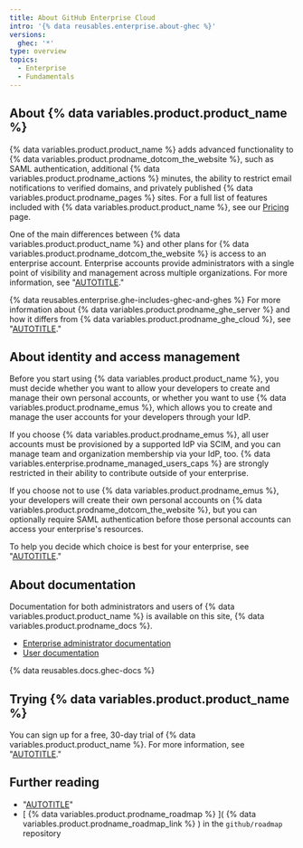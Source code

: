 ```yaml
---
title: About GitHub Enterprise Cloud
intro: '{% data reusables.enterprise.about-ghec %}'
versions:
  ghec: '*'
type: overview
topics:
  - Enterprise
  - Fundamentals
---
```


## About {% data variables.product.product_name %}

{% data variables.product.product_name %} adds advanced functionality to {% data variables.product.prodname_dotcom_the_website %}, such as SAML authentication, additional {% data variables.product.prodname_actions %} minutes, the ability to restrict email notifications to verified domains, and privately published {% data variables.product.prodname_pages %} sites. For a full list of features included with {% data variables.product.product_name %}, see our [Pricing](https://github.com/pricing) page.

One of the main differences between {% data variables.product.product_name %} and other plans for {% data variables.product.prodname_dotcom_the_website %} is access to an enterprise account. Enterprise accounts provide administrators with a single point of visibility and management across multiple organizations. For more information, see "[AUTOTITLE](/admin/overview/about-enterprise-accounts)."

{% data reusables.enterprise.ghe-includes-ghec-and-ghes %} For more information about {% data variables.product.prodname_ghe_server %} and how it differs from {% data variables.product.prodname_ghe_cloud %}, see "[AUTOTITLE](/admin/overview/about-github-for-enterprises#about-deployment-options)."

## About identity and access management

Before you start using {% data variables.product.product_name %}, you must decide whether you want to allow your developers to create and manage their own personal accounts, or whether you want to use {% data variables.product.prodname_emus %}, which allows you to create and manage the user accounts for your developers through your IdP.

If you choose {% data variables.product.prodname_emus %}, all user accounts must be provisioned by a supported IdP via SCIM, and you can manage team and organization membership via your IdP, too. {% data variables.enterprise.prodname_managed_users_caps %} are strongly restricted in their ability to contribute outside of your enterprise.

If you choose not to use {% data variables.product.prodname_emus %}, your developers will create their own personal accounts on {% data variables.product.prodname_dotcom_the_website %}, but you can optionally require SAML authentication before those personal accounts can access your enterprise's resources.

To help you decide which choice is best for your enterprise, see "[AUTOTITLE](/admin/identity-and-access-management/managing-iam-for-your-enterprise/about-authentication-for-your-enterprise)."

## About documentation

Documentation for both administrators and users of {% data variables.product.product_name %} is available on this site, {% data variables.product.prodname_docs %}.

- [Enterprise administrator documentation](/admin)
- [User documentation](/)

{% data reusables.docs.ghec-docs %}

## Trying {% data variables.product.product_name %}

You can sign up for a free, 30-day trial of {% data variables.product.product_name %}. For more information, see "[AUTOTITLE](/admin/overview/setting-up-a-trial-of-github-enterprise-cloud)."

## Further reading

- "[AUTOTITLE](/get-started/onboarding/getting-started-with-github-enterprise-cloud)"
- [ {% data variables.product.prodname_roadmap %} ]( {% data variables.product.prodname_roadmap_link %} ) in the  `github/roadmap` repository
